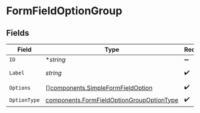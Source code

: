 # FormFieldOptionGroup


## Fields

| Field                                                                                                  | Type                                                                                                   | Required                                                                                               | Description                                                                                            | Example                                                                                                |
| ------------------------------------------------------------------------------------------------------ | ------------------------------------------------------------------------------------------------------ | ------------------------------------------------------------------------------------------------------ | ------------------------------------------------------------------------------------------------------ | ------------------------------------------------------------------------------------------------------ |
| `ID`                                                                                                   | **string*                                                                                              | :heavy_minus_sign:                                                                                     | N/A                                                                                                    | 1234                                                                                                   |
| `Label`                                                                                                | *string*                                                                                               | :heavy_check_mark:                                                                                     | N/A                                                                                                    | General Channel                                                                                        |
| `Options`                                                                                              | [][components.SimpleFormFieldOption](../../models/components/simpleformfieldoption.md)                 | :heavy_check_mark:                                                                                     | N/A                                                                                                    |                                                                                                        |
| `OptionType`                                                                                           | [components.FormFieldOptionGroupOptionType](../../models/components/formfieldoptiongroupoptiontype.md) | :heavy_check_mark:                                                                                     | N/A                                                                                                    |                                                                                                        |